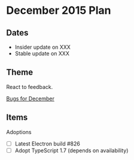 # December 2015 Plan

## Dates
- Insider update on XXX
- Stable update on XXX

## Theme
React to feedback.

[Bugs for December](https://github.com/Microsoft/vscode/issues?utf8=%E2%9C%93&q=is%3Aopen+is%3Aissue+label%3Abug+milestone%3A%22Dec+2015%22+-label%3Aupstream+)

## Items
Adoptions
- [ ] Latest Electron build #826
- [ ] Adopt TypeScript 1.7 (depends on availability)